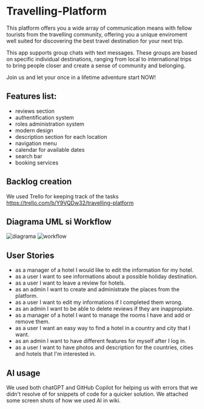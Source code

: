 # Travelling-Platform

This platform offers you a wide array of communication means with fellow tourists from the travelling community, offering you 
a unique enviroment well suited for discovering the best travel destination for your next trip.

This app supports group chats with text messages. These groups are based on specific individual destinations, ranging from 
local to international trips to bring people closer and create a sense of community and belonging.

Join us and let your once in a lifetime adventure start NOW!


## Features list:

-	 reviews section
-	 authentification system
-	 roles administration system
-	 modern design
-	 description section for each location
-	 navigation menu
-	 calendar for available dates
-	 search bar
-	 booking services

## Backlog creation

We used Trello for keeping track of the tasks https://trello.com/b/Y9VQDw32/travelling-platform

## Diagrama UML si Workflow

![diagrama](https://github.com/robertbarbu22/Travelling-Platform/assets/95352665/40f870dd-92c2-43b7-a21e-f8e0221a6ac8)
![workflow](https://github.com/robertbarbu22/Travelling-Platform/assets/95352665/7490997c-31c0-4485-b699-3ee783231d1f)

## User Stories

- as a manager of a hotel I would like to edit the information for my hotel.
- as a user I want to see informations about a possible holiday destination.
- as a user I want to leave a review for hotels.
- as an admin I want to create and administrate the places from the platform.
- as a user I want to edit my informations if I completed them wrong.
- as an admin I want to be able to delete reviews if they are inappropiate. 
- as a manager of a hotel I want to manage the rooms I have and add or remove them.
- as a user I want an easy way to find a hotel in a country and city that I want.
- as an admin I want to have different features for myself after I log in.
- as a user I want to have photos and description for the countries, cities and hotels that I'm interested in.

## AI usage

We used both chatGPT and GitHub Copilot for helping us with errors that we didn't resolve of for snippets of code for a quicker solution.
We attached some screen shots of how we used AI in wiki.
